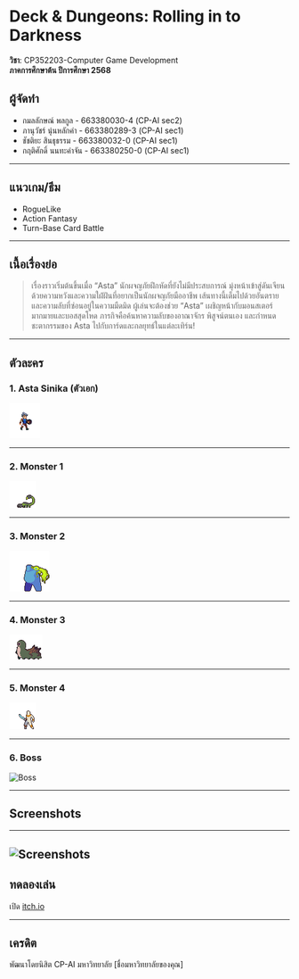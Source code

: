 # Deck & Dungeons: Rolling in to Darkness

**วิชา**: CP352203-Computer Game Development  
**ภาคการศึกษาต้น ปีการศึกษา 2568**

## ผู้จัดทำ  
- กมลลักษณ์ พลกูล - 663380030-4 (CP-AI sec2)
- ภานุวัชร์ นุ่นหลักคำ - 663380289-3 (CP-AI sec1)
- ชัชติยะ สินธุธรรม - 663380032-0 (CP-AI sec1)
- กฤติศักดิ์ นนทะคำจัน - 663380250-0 (CP-AI sec1)

---

## แนวเกม/ธีม

- RogueLike
- Action Fantasy
- Turn-Base Card Battle

---

## เนื้อเรื่องย่อ

> เรื่องราวเริ่มต้นขึ้นเมื่อ “Asta” นักผจญภัยฝึกหัดที่ยังไม่มีประสบการณ์ มุ่งหน้าเข้าสู่ดันเจียน ด้วยความหวังและความใฝ่ฝันที่อยากเป็นนักผจญภัยมืออาชีพ เส้นทางนี้เต็มไปด้วยอันตรายและความลับที่ซ่อนอยู่ในความมืดมิด ผู้เล่นจะต้องช่วย “Asta” เผชิญหน้ากับมอนสเตอร์มากมายและบอสสุดโหด ภารกิจคือค้นหาความลับของอาณาจักร พิสูจน์ตนเอง และกำหนดชะตากรรมของ Asta ไปกับการ์ดและกลยุทธ์ในแต่ละเทิร์น!

---

## ตัวละคร

### 1. Asta Sinika (ตัวเอก)  
![Asta Sinika](char_blue_2.png)

---

### 2. Monster 1  
![Monster 1](Scorpio.png)

---

### 3. Monster 2  
![Monster 2](Big_bloated.png)

---

### 4. Monster 3  
![Monster 3](Centipede.png)

---

### 5. Monster 4  
![Monster 4](Mummy.png)

---

### 6. Boss  
![Boss](Bringer-of-Death_Attack_1.png)

---

## Screenshots

---

![Screenshots](https://drive.google.com/file/d/1nJ11kscqdUTfUOxNvgWvP7SKEJilsgOX/view?usp=drive_link)
---

## ทดลองเล่น

เปิด [itch.io](https://panuwat-noonlukkam.itch.io/deck-dungeons-rolling-in-to-darkness)


---

## เครดิต

พัฒนาโดยนิสิต CP-AI มหาวิทยาลัย [ชื่อมหาวิทยาลัยของคุณ]
